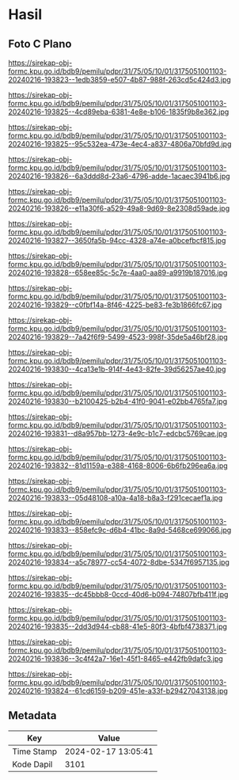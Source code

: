 # Hasil

## Foto C Plano

https://sirekap-obj-formc.kpu.go.id/bdb9/pemilu/pdpr/31/75/05/10/01/3175051001103-20240216-193823--1edb3859-e507-4b87-988f-263cd5c424d3.jpg

https://sirekap-obj-formc.kpu.go.id/bdb9/pemilu/pdpr/31/75/05/10/01/3175051001103-20240216-193825--4cd89eba-6381-4e8e-b106-1835f9b8e362.jpg

https://sirekap-obj-formc.kpu.go.id/bdb9/pemilu/pdpr/31/75/05/10/01/3175051001103-20240216-193825--95c532ea-473e-4ec4-a837-4806a70bfd9d.jpg

https://sirekap-obj-formc.kpu.go.id/bdb9/pemilu/pdpr/31/75/05/10/01/3175051001103-20240216-193826--6a3ddd8d-23a6-4796-adde-1acaec3941b6.jpg

https://sirekap-obj-formc.kpu.go.id/bdb9/pemilu/pdpr/31/75/05/10/01/3175051001103-20240216-193826--e11a30f6-a529-49a8-9d69-8e2308d59ade.jpg

https://sirekap-obj-formc.kpu.go.id/bdb9/pemilu/pdpr/31/75/05/10/01/3175051001103-20240216-193827--3650fa5b-94cc-4328-a74e-a0bcefbcf815.jpg

https://sirekap-obj-formc.kpu.go.id/bdb9/pemilu/pdpr/31/75/05/10/01/3175051001103-20240216-193828--658ee85c-5c7e-4aa0-aa89-a9919b187016.jpg

https://sirekap-obj-formc.kpu.go.id/bdb9/pemilu/pdpr/31/75/05/10/01/3175051001103-20240216-193829--c0fbf14a-8f46-4225-be83-fe3b1866fc67.jpg

https://sirekap-obj-formc.kpu.go.id/bdb9/pemilu/pdpr/31/75/05/10/01/3175051001103-20240216-193829--7a42f6f9-5499-4523-998f-35de5a46bf28.jpg

https://sirekap-obj-formc.kpu.go.id/bdb9/pemilu/pdpr/31/75/05/10/01/3175051001103-20240216-193830--4ca13e1b-914f-4e43-82fe-39d56257ae40.jpg

https://sirekap-obj-formc.kpu.go.id/bdb9/pemilu/pdpr/31/75/05/10/01/3175051001103-20240216-193830--b2100425-b2b4-41f0-9041-e02bb4765fa7.jpg

https://sirekap-obj-formc.kpu.go.id/bdb9/pemilu/pdpr/31/75/05/10/01/3175051001103-20240216-193831--d8a957bb-1273-4e9c-b1c7-edcbc5769cae.jpg

https://sirekap-obj-formc.kpu.go.id/bdb9/pemilu/pdpr/31/75/05/10/01/3175051001103-20240216-193832--81d1159a-e388-4168-8006-6b6fb296ea6a.jpg

https://sirekap-obj-formc.kpu.go.id/bdb9/pemilu/pdpr/31/75/05/10/01/3175051001103-20240216-193833--05d48108-a10a-4a18-b8a3-f291cecaef1a.jpg

https://sirekap-obj-formc.kpu.go.id/bdb9/pemilu/pdpr/31/75/05/10/01/3175051001103-20240216-193833--858efc9c-d6b4-41bc-8a9d-5468ce699066.jpg

https://sirekap-obj-formc.kpu.go.id/bdb9/pemilu/pdpr/31/75/05/10/01/3175051001103-20240216-193834--a5c78977-cc54-4072-8dbe-5347f6957135.jpg

https://sirekap-obj-formc.kpu.go.id/bdb9/pemilu/pdpr/31/75/05/10/01/3175051001103-20240216-193835--dc45bbb8-0ccd-40d6-b094-74807bfb411f.jpg

https://sirekap-obj-formc.kpu.go.id/bdb9/pemilu/pdpr/31/75/05/10/01/3175051001103-20240216-193835--2dd3d944-cb88-41e5-80f3-4bfbf4738371.jpg

https://sirekap-obj-formc.kpu.go.id/bdb9/pemilu/pdpr/31/75/05/10/01/3175051001103-20240216-193836--3c4f42a7-16e1-45f1-8465-e442fb9dafc3.jpg

https://sirekap-obj-formc.kpu.go.id/bdb9/pemilu/pdpr/31/75/05/10/01/3175051001103-20240216-193824--61cd6159-b209-451e-a33f-b29427043138.jpg


## Metadata

| Key        | Value               |
| ---------- | ------------------- |
| Time Stamp | 2024-02-17 13:05:41 |
| Kode Dapil | 3101                |



